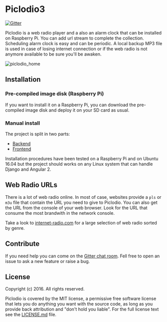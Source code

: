 # Piclodio3
[![Gitter](https://badges.gitter.im/gitterHQ/gitter.svg)](https://gitter.im/piclodio/Lobby)

Piclodio is a web radio player and a also an alarm clock that can be installed on Raspberry Pi.
You can add url stream to complete the collection. Scheduling alarm clock is easy and can be periodic.
A local backup MP3 file is used in case of losing internet connection or if the web radio is not anymore available to be sure you'll be awaken.

![piclodio_home](https://github.com/Sispheor/piclodio3/blob/dev/images/picliodio_presentation.png)

## Installation

### Pre-compiled image disk (Raspberry Pi)
If you want to install it on a Raspberry Pi, you can download the pre-compiled image disk and deploy it on your SD card as usual.

### Manual install
The project is split in two parts:
- [Backend](back/README.md)
- [Frontend](front/README.md)

Installation procedures have been tested on a Raspberry Pi and on Ubuntu 16.04 but the project should works on any Linux system that can handle Django and Angular 2.

## Web Radio URLs

There is a lot of web radio online. In most of case, websites provide a `pls` or `m3u` file that contain the URL you need to give to Piclodio.
You can also get the URL from the console of your web browser. Look for the URL that consume the most brandwith in the network console.

Take a look to [internet-radio.com](https://www.internet-radio.com/) for a large selection of web radio sorted by genre.

## Contribute

If you need help you can come on the [Gitter chat room](https://gitter.im/piclodio/Lobby).
Fell free to open an issue to ask a new feature or raise a bug.

## License

Copyright (c) 2016. All rights reserved.

Piclodio is covered by the MIT license, a permissive free software license that lets you do anything you want with the source code, as long as you provide back attribution and "don't hold you liable". For the full license text see the [LICENSE.md](LICENSE.md) file.
